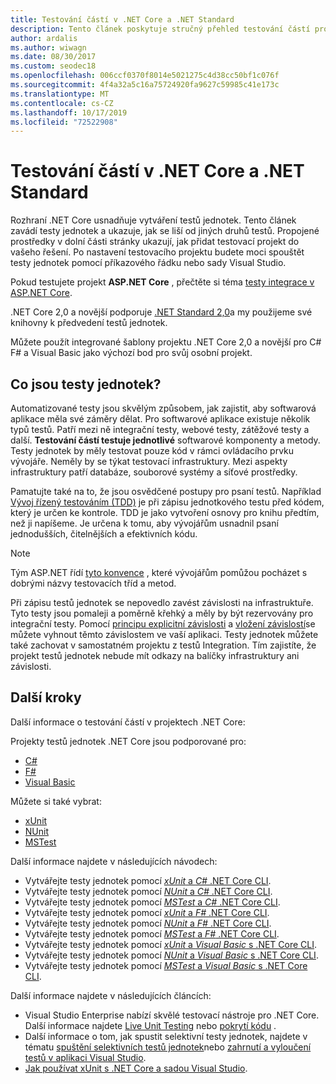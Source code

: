 ```yaml
---
title: Testování částí v .NET Core a .NET Standard
description: Tento článek poskytuje stručný přehled testování částí pro projekty .NET Core a .NET Standard.
author: ardalis
ms.author: wiwagn
ms.date: 08/30/2017
ms.custom: seodec18
ms.openlocfilehash: 006ccf0370f8014e5021275c4d38cc50bf1c076f
ms.sourcegitcommit: 4f4a32a5c16a75724920fa9627c59985c41e173c
ms.translationtype: MT
ms.contentlocale: cs-CZ
ms.lasthandoff: 10/17/2019
ms.locfileid: "72522908"
---
```

# <a name="unit-testing-in-net-core-and-net-standard"></a>Testování částí v .NET Core a .NET Standard

Rozhraní .NET Core usnadňuje vytváření testů jednotek. Tento článek zavádí testy jednotek a ukazuje, jak se liší od jiných druhů testů. Propojené prostředky v dolní části stránky ukazují, jak přidat testovací projekt do vašeho řešení. Po nastavení testovacího projektu budete moci spouštět testy jednotek pomocí příkazového řádku nebo sady Visual Studio.

Pokud testujete projekt **ASP.NET Core** , přečtěte si téma [testy integrace v ASP.NET Core](/aspnet/core/test/integration-tests#test-app-prerequisites).

.NET Core 2,0 a novější podporuje [.NET Standard 2,0](../../standard/net-standard.md)a my použijeme své knihovny k předvedení testů jednotek.

Můžete použít integrované šablony projektu .NET Core 2,0 a novější pro C# F# a Visual Basic jako výchozí bod pro svůj osobní projekt.

## <a name="what-are-unit-tests"></a>Co jsou testy jednotek?

Automatizované testy jsou skvělým způsobem, jak zajistit, aby softwarová aplikace měla své záměry dělat. Pro softwarové aplikace existuje několik typů testů. Patří mezi ně integrační testy, webové testy, zátěžové testy a další. **Testování částí testuje jednotlivé** softwarové komponenty a metody. Testy jednotek by měly testovat pouze kód v rámci ovládacího prvku vývojáře. Neměly by se týkat testovací infrastruktury. Mezi aspekty infrastruktury patří databáze, souborové systémy a síťové prostředky. 

Pamatujte také na to, že jsou osvědčené postupy pro psaní testů. Například [Vývoj řízený testováním (TDD)](https://deviq.com/test-driven-development/) je při zápisu jednotkového testu před kódem, který je určen ke kontrole. TDD je jako vytvoření osnovy pro knihu předtím, než ji napíšeme. Je určena k tomu, aby vývojářům usnadnil psaní jednodušších, čitelnějších a efektivních kódu. 

> [!NOTE]
> Tým ASP.NET řídí [tyto konvence](https://github.com/aspnet/Home/wiki/Engineering-guidelines#unit-tests-and-functional-tests) , které vývojářům pomůžou pocházet s dobrými názvy testovacích tříd a metod.

Při zápisu testů jednotek se nepovedlo zavést závislosti na infrastruktuře. Tyto testy jsou pomaleji a poměrně křehký a měly by být rezervovány pro integrační testy. Pomocí [principu explicitní závislosti](https://deviq.com/explicit-dependencies-principle/) a [vložení závislostí](/aspnet/core/fundamentals/dependency-injection)se můžete vyhnout těmto závislostem ve vaší aplikaci. Testy jednotek můžete také zachovat v samostatném projektu z testů Integration. Tím zajistíte, že projekt testů jednotek nebude mít odkazy na balíčky infrastruktury ani závislosti.

## <a name="next-steps"></a>Další kroky

Další informace o testování částí v projektech .NET Core:

Projekty testů jednotek .NET Core jsou podporované pro:

- [C#](../../csharp/index.md)
- [F#](../../fsharp/index.md)
- [Visual Basic](../../visual-basic/index.md) 

Můžete si také vybrat:

- [xUnit](https://xunit.github.io) 
- [NUnit](https://nunit.org)
- [MSTest](https://github.com/Microsoft/testfx-docs)

Další informace najdete v následujících návodech:

- Vytvářejte testy jednotek pomocí [ *xUnit* a *C#* .NET Core CLI](unit-testing-with-dotnet-test.md).
- Vytvářejte testy jednotek pomocí [ *NUnit* a *C#* .NET Core CLI](unit-testing-with-nunit.md).
- Vytvářejte testy jednotek pomocí [ *MSTest* a *C#* .NET Core CLI](unit-testing-with-mstest.md).
- Vytvářejte testy jednotek pomocí [ *xUnit* a *F#* .NET Core CLI](unit-testing-fsharp-with-dotnet-test.md).
- Vytvářejte testy jednotek pomocí [ *NUnit* a *F#* .NET Core CLI](unit-testing-fsharp-with-nunit.md).
- Vytvářejte testy jednotek pomocí [ *MSTest* a *F#* .NET Core CLI](unit-testing-fsharp-with-mstest.md).
- Vytvářejte testy jednotek pomocí [ *xUnit* a *Visual Basic* s .NET Core CLI](unit-testing-visual-basic-with-dotnet-test.md).
- Vytvářejte testy jednotek pomocí [ *NUnit* a *Visual Basic* s .NET Core CLI](unit-testing-visual-basic-with-nunit.md).
- Vytvářejte testy jednotek pomocí [ *MSTest* a *Visual Basic* s .NET Core CLI](unit-testing-visual-basic-with-mstest.md).

Další informace najdete v následujících článcích:

- Visual Studio Enterprise nabízí skvělé testovací nástroje pro .NET Core. Další informace najdete [Live Unit Testing](/visualstudio/test/live-unit-testing) nebo [pokrytí kódu](https://github.com/Microsoft/vstest-docs/blob/master/docs/analyze.md#working-with-code-coverage) .
- Další informace o tom, jak spustit selektivní testy jednotek, najdete v tématu [spuštění selektivních testů jednotek](selective-unit-tests.md)nebo [zahrnutí a vyloučení testů v aplikaci Visual Studio](/visualstudio/test/live-unit-testing#include-and-exclude-test-projects-and-test-methods).
- [Jak používat xUnit s .NET Core a sadou Visual Studio](https://xunit.github.io/docs/getting-started-dotnet-core.html).

